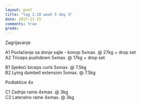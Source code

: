 ```yaml
---
layout: post
title: "log 2.18 week 5 day 3"
date: 2017-11-15
comments: true
grade:
---
```


Zagrijavanje

A1 Povlačenje sa donje sajle - konop 5xmax. @ 27kg + drop set        
A2 Triceps pushdown 5xmax. @ 17kg + drop set  

B1 Sjedeći biceps curls 5xmax. @ 7.5kg   
B2 Lying dumbell extension 5xmax. @ 7.5kg              

Podlaktice 4x    

C1 Zadnje rame 4xmax. @ 3kg  
C2 Lateralno rame 4xmax. @ 3kg  
